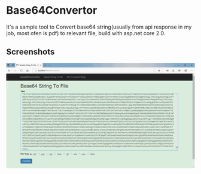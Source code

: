 # Base64Convertor
It's a sample tool to Convert base64 string(usually from api response in my job, most ofen is pdf) to relevant file, build with asp.net core 2.0.

## Screenshots

![screen_repo](./docs/screenshot.gif)